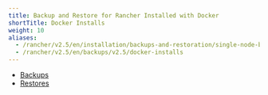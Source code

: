 ```yaml
---
title: Backup and Restore for Rancher Installed with Docker
shortTitle: Docker Installs
weight: 10
aliases:
  - /rancher/v2.5/en/installation/backups-and-restoration/single-node-backup-and-restoration/
  - /rancher/v2.5/en/backups/v2.5/docker-installs
---
```


- [Backups](./docker-backups)
- [Restores](./docker-restores)